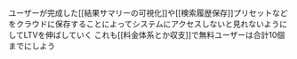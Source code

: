 ユーザーが完成した[[結果サマリーの可視化]]や[[検索履歴保存]]プリセットなどをクラウドに保存することによってシステムにアクセスしないと見れないようにしてLTVを伸ばしていく
これも[[料金体系とか収支]]で無料ユーザーは合計10個までにしよう

